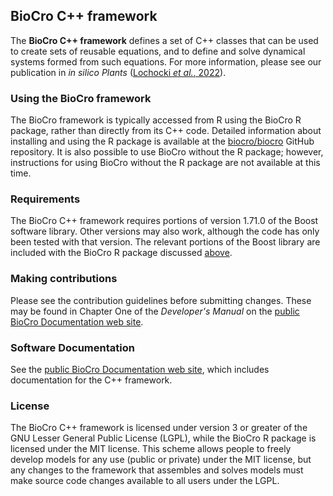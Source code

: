 ## BioCro C++ framework

The **BioCro C++ framework** defines a set of C++ classes that can be used to
create sets of reusable equations, and to define and solve dynamical systems
formed from such equations. For more information, please see our publication in
_in silico Plants_
([Lochocki _et al._, 2022](https://doi.org/10.1093/insilicoplants/diac003)).

### Using the BioCro framework

The BioCro framework is typically accessed from R using the BioCro R package,
rather than directly from its C++ code. Detailed information about installing
and using the R package is available at the
[biocro/biocro](https://github.com/biocro/biocro) GitHub repository.
It is also possible to use BioCro without the R package; however, instructions
for using BioCro without the R package are not available at this time.

### Requirements

The BioCro C++ framework requires portions of version 1.71.0 of the Boost
software library. Other versions may also work, although the code has only been
tested with that version. The relevant portions of the Boost library are
included with the BioCro R package discussed
[above](#using-the-biocro-framework).

### Making contributions

Please see the contribution guidelines before submitting changes.
These may be found in Chapter One of the _Developer's Manual_ on the
[public BioCro Documentation web site](https://biocro.github.io).

### Software Documentation

See the [public BioCro Documentation web
site](https://biocro.github.io), which includes documentation for the C++
framework.

### License

The BioCro C++ framework is licensed under version 3 or greater of the GNU
Lesser General Public License (LGPL), while the BioCro R package is licensed
under the MIT license. This scheme allows people to freely develop models for
any use (public or private) under the MIT license, but any changes to the
framework that assembles and solves models must make source code changes
available to all users under the LGPL.
